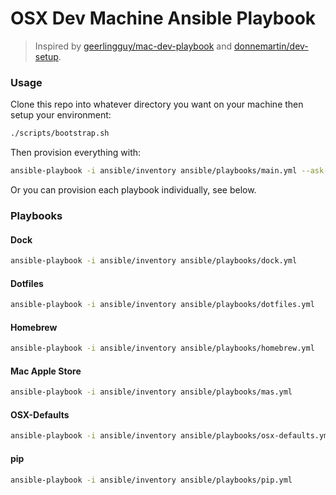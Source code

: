# OSX Dev Machine Ansible Playbook

> Inspired by [geerlingguy/mac-dev-playbook](https://github.com/geerlingguy/mac-dev-playbook) and [donnemartin/dev-setup](https://github.com/donnemartin/dev-setup).

### Usage

Clone this repo into whatever directory you want on your machine then setup your environment:
```bash
./scripts/bootstrap.sh
```

Then provision everything with:
```bash
ansible-playbook -i ansible/inventory ansible/playbooks/main.yml --ask-sudo-pass
```

Or you can provision each playbook individually, see below.

### Playbooks
#### Dock
```bash
ansible-playbook -i ansible/inventory ansible/playbooks/dock.yml
```

#### Dotfiles
```bash
ansible-playbook -i ansible/inventory ansible/playbooks/dotfiles.yml
```

#### Homebrew
```bash
ansible-playbook -i ansible/inventory ansible/playbooks/homebrew.yml
```

#### Mac Apple Store
```bash
ansible-playbook -i ansible/inventory ansible/playbooks/mas.yml
```

#### OSX-Defaults
```bash
ansible-playbook -i ansible/inventory ansible/playbooks/osx-defaults.yml --ask-sudo-pass
```

#### pip
```bash
ansible-playbook -i ansible/inventory ansible/playbooks/pip.yml
```
